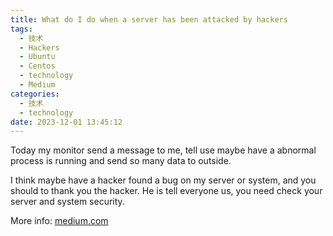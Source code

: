 ```yaml
---
title: What do I do when a server has been attacked by hackers
tags:
  - 技术
  - Hackers
  - Ubuntu
  - Centos
  - technology
  - Medium
categories:
  - 技术
  - technology
date: 2023-12-01 13:45:12
---
```

Today my monitor send a message to me, tell use maybe have a abnormal process is running and send so many data to outside.

I think maybe have a hacker found a bug on my server or system, and you should to thank you the hacker. He is tell everyone us, you need check your server and system security.

More info: [medium.com](https://medium.com/@cdndns/what-do-i-do-when-a-server-has-been-attacked-by-hackers-159909bcb808)
